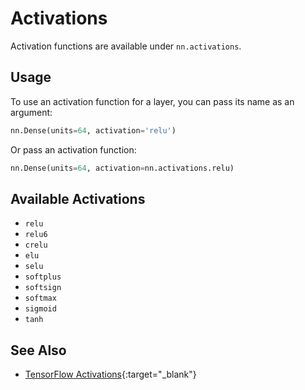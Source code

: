 # Activations

Activation functions are available under `nn.activations`.


## Usage

To use an activation function for a layer, you can pass its name as an argument:

```py
nn.Dense(units=64, activation='relu')
```

Or pass an activation function:

```py
nn.Dense(units=64, activation=nn.activations.relu)
```


## Available Activations

- `relu`
- `relu6`
- `crelu`
- `elu`
- `selu`
- `softplus`
- `softsign`
- `softmax`
- `sigmoid`
- `tanh`


## See Also

- [TensorFlow Activations](https://www.tensorflow.org/api_guides/python/nn#Activation_Functions){:target="_blank"}
